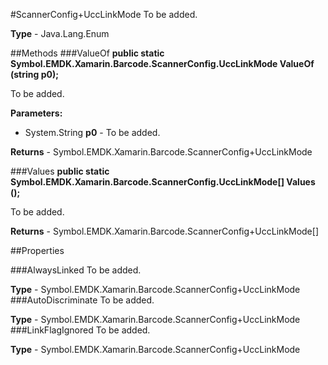 #ScannerConfig+UccLinkMode
To be added.

**Type** - Java.Lang.Enum

##Methods
###ValueOf
**public static Symbol.EMDK.Xamarin.Barcode.ScannerConfig.UccLinkMode ValueOf (string p0);**

To be added.

**Parameters:** 

* System.String **p0** - To be added.

**Returns** - Symbol.EMDK.Xamarin.Barcode.ScannerConfig+UccLinkMode

###Values
**public static Symbol.EMDK.Xamarin.Barcode.ScannerConfig.UccLinkMode[] Values ();**

To be added.


**Returns** - Symbol.EMDK.Xamarin.Barcode.ScannerConfig+UccLinkMode[]

##Properties

###AlwaysLinked
To be added.

**Type** - Symbol.EMDK.Xamarin.Barcode.ScannerConfig+UccLinkMode
###AutoDiscriminate
To be added.

**Type** - Symbol.EMDK.Xamarin.Barcode.ScannerConfig+UccLinkMode
###LinkFlagIgnored
To be added.

**Type** - Symbol.EMDK.Xamarin.Barcode.ScannerConfig+UccLinkMode



